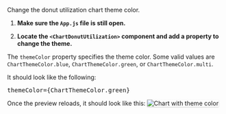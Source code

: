 Change the donut utilization chart theme color.

1) <strong>Make sure the `App.js` file is still open.</strong>

2) <strong>Locate the `<ChartDonutUtilization>` component and add a property to change the theme.</strong>

The `themeColor` property specifies the theme color. Some valid values are `ChartThemeColor.blue`,  `ChartThemeColor.green`, or `ChartThemeColor.multi`.

It should look like the following:

<pre class="file" data-target="clipboard">
themeColor={ChartThemeColor.green}
</pre>

Once the preview reloads, it should look like this:
<img src="donut-utilization-chart/assets/theme.png" alt="Chart with theme color" style="box-shadow: rgba(3, 3, 3, 0.2) 0px 1.25px 2.5px 0px;" />
